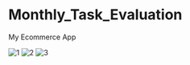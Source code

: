 # Monthly_Task_Evaluation
My Ecommerce App

![1](https://user-images.githubusercontent.com/95843379/146924548-c92b4ae9-a593-44a5-ab95-5cf261bf3461.png)
![2](https://user-images.githubusercontent.com/95843379/146924559-0078dd28-a148-4d76-80bb-15a1678f1897.png)
![3](https://user-images.githubusercontent.com/95843379/146924575-ca9a4998-6697-4f8c-9d60-612404808242.png)




